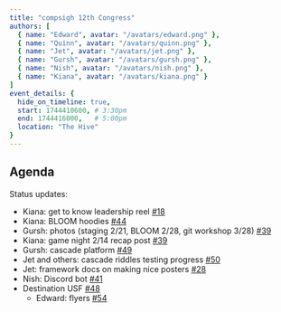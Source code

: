 ```yaml
---
title: "compsigh 12th Congress"
authors: [
  { name: "Edward", avatar: "/avatars/edward.png" },
  { name: "Quinn", avatar: "/avatars/quinn.png" },
  { name: "Jet", avatar: "/avatars/jet.png" },
  { name: "Gursh", avatar: "/avatars/gursh.png" },
  { name: "Nish", avatar: "/avatars/nish.png" },
  { name: "Kiana", avatar: "/avatars/kiana.png" }
]
event_details: {
  hide_on_timeline: true,
  start: 1744410600, # 3:30pm
  end: 1744416000,   # 5:00pm
  location: "The Hive"
}
---
```


## Agenda

Status updates:

- Kiana: get to know leadership reel [#18](https://github.com/compsigh/compsigh/issues/18)
- Kiana: BLOOM hoodies [#44](https://github.com/compsigh/compsigh/issues/44)
- Gursh: photos (staging 2/21, BLOOM 2/28, git workshop 3/28) [#39](https://github.com/compsigh/compsigh/issues/39)
- Kiana: game night 2/14 recap post [#39](https://github.com/compsigh/compsigh/issues/39)
- Gursh: cascade platform [#49](https://github.com/compsigh/compsigh/issues/49)
- Jet and others: cascade riddles testing progress [#50](https://github.com/compsigh/compsigh/issues/50)
- Jet: framework docs on making nice posters [#28](https://github.com/compsigh/compsigh/issues/28)
- Nish: Discord bot [#41](https://github.com/compsigh/compsigh/issues/41)
- Destination USF [#48](https://github.com/compsigh/compsigh/issues/48)
  - Edward: flyers [#54](https://github.com/compsigh/compsigh/issues/54)
